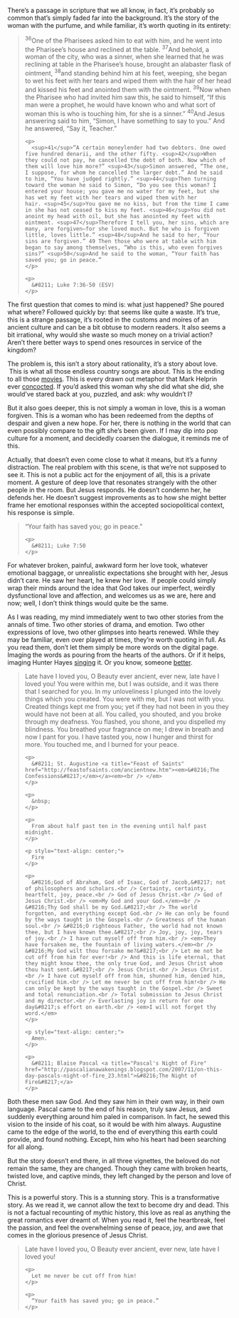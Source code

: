 <div class="kcite-section" kcite-section-id="727">
  <p>
    There&#8217;s a passage in scripture that we all know, in fact, it&#8217;s probably so common that&#8217;s simply faded far into the background. It&#8217;s the story of the woman with the purfume, and while familiar, it&#8217;s worth quoting in its entirety:
  </p>
  
  <blockquote>
    <p>
      <sup>36</sup>One of the Pharisees asked him to eat with him, and he went into the Pharisee&#8217;s house and reclined at the table. <sup>37</sup>And behold, a woman of the city, who was a sinner, when she learned that he was reclining at table in the Pharisee&#8217;s house, brought an alabaster flask of ointment, <sup>38</sup>and standing behind him at his feet, weeping, she began to wet his feet with her tears and wiped them with the hair of her head and kissed his feet and anointed them with the ointment. <sup>39</sup>Now when the Pharisee who had invited him saw this, he said to himself, “If this man were a prophet, he would have known who and what sort of woman this is who is touching him, for she is a sinner.” <sup>40</sup>And Jesus answering said to him, “Simon, I have something to say to you.” And he answered, “Say it, Teacher.”
    </p>
    
    <p>
      <sup>41</sup>“A certain moneylender had two debtors. One owed five hundred denarii, and the other fifty. <sup>42</sup>When they could not pay, he cancelled the debt of both. Now which of them will love him more?” <sup>43</sup>Simon answered, “The one, I suppose, for whom he cancelled the larger debt.” And he said to him, “You have judged rightly.” <sup>44</sup>Then turning toward the woman he said to Simon, “Do you see this woman? I entered your house; you gave me no water for my feet, but she has wet my feet with her tears and wiped them with her hair. <sup>45</sup>You gave me no kiss, but from the time I came in she has not ceased to kiss my feet. <sup>46</sup>You did not anoint my head with oil, but she has anointed my feet with ointment. <sup>47</sup>Therefore I tell you, her sins, which are many, are forgiven—for she loved much. But he who is forgiven little, loves little.” <sup>48</sup>And he said to her, “Your sins are forgiven.” 49 Then those who were at table with him began to say among themselves, “Who is this, who even forgives sins?” <sup>50</sup>And he said to the woman, “Your faith has saved you; go in peace.”
    </p>
    
    <p>
      &#8211; Luke 7:36-50 (ESV)
    </p>
  </blockquote>
  
  <p>
    The first question that comes to mind is: what just happened? She poured what where? Followed quickly by: that seems like quite a waste. It&#8217;s true, this is a strange passage, it&#8217;s rooted in the customs and moires of an ancient culture and can be a bit obtuse to modern readers. It also seems a bit irrational, why would she waste so much money on a trivial action? Aren&#8217;t there better ways to spend ones resources in service of the kingdom?
  </p>
  
  <p>
    The problem is, this isn&#8217;t a story about rationality, it&#8217;s a story about love.  This is what all those endless country songs are about. This is the ending to all those <a title="15 Movie Moments to Make You Vomit" href="http://www.buzzsugar.com/15-Most-Romantic-Movie-Scenes-7372134#photo-7372180">movies</a>. This is every drawn out metaphor that Mark Helprin ever <a title="A Great Book, but Wordy" href="http://www.amazon.com/In-Sunlight-Shadow-Mark-Helprin/dp/0544102606">concocted</a>. If you&#8217;d asked this woman why she did what she did, she would&#8217;ve stared back at you, puzzled, and ask: why wouldn&#8217;t I?
  </p>
  
  <p>
    But it also goes deeper, this is not simply a woman in love, this is a woman forgiven. This is a woman who has been redeemed from the depths of despair and given a new hope. For her, there is nothing in the world that can even possibly compare to the gift she&#8217;s been given. If I may dip into pop culture for a moment, and decidedly coarsen the dialogue, it reminds me of this.
  </p>
  
  <p>
  </p>
  
  <p>
    Actually, that doesn&#8217;t even come close to what it means, but it&#8217;s a funny distraction. The real problem with this scene, is that we&#8217;re not supposed to see it. This is not a public act for the enjoyment of all, this is a private moment. A gesture of deep love that resonates strangely with the other people in the room. But Jesus responds. He doesn&#8217;t condemn her, he defends her. He doesn&#8217;t suggest improvements as to how she might better frame her emotional responses within the accepted sociopolitical context, his response is simple.
  </p>
  
  <blockquote>
    <p>
      “Your faith has saved you; go in peace.”
    </p>
    
    <p>
      &#8211; Luke 7:50
    </p>
  </blockquote>
  
  <p>
    For whatever broken, painful, awkward form her love took, whatever emotional baggage, or unrealistic expectations she brought with her, Jesus didn&#8217;t care. He saw her heart, he knew her love.  If people could simply wrap their minds around the idea that God takes our imperfect, weirdly dysfunctional love and affection, and welcomes us as we are, here and now; well, I don&#8217;t think things would quite be the same.
  </p>
  
  <p>
    As I was reading, my mind immediately went to two other stories from the annals of time. Two other stories of drama, and emotion. Two other expressions of love, two other glimpses into hearts renewed. While they may be familiar, even over played at times, they&#8217;re worth quoting in full. As you read them, don&#8217;t let them simply be more words on the digital page. Imaging the words as pouring from the hearts of the authors. Or if it helps, imaging Hunter Hayes <a href="http://www.youtube.com/watch?v=XvtXgNtYFMs">singing</a> it. Or you know, someone <a href="http://www.youtube.com/watch?v=62_qeGgvlpM">better</a>.
  </p>
  
  <blockquote>
    <p>
      Late have I loved you, O Beauty ever ancient, ever new, late have I loved you! You were within me, but I was outside, and it was there that I searched for you. In my unloveliness I plunged into the lovely things which you created. You were with me, but I was not with you. Created things kept me from you; yet if they had not been in you they would have not been at all. You called, you shouted, and you broke through my deafness. You flashed, you shone, and you dispelled my blindness. You breathed your fragrance on me; I drew in breath and now I pant for you. I have tasted you, now I hunger and thirst for more. You touched me, and I burned for your peace.
    </p>
    
    <p>
      &#8211; St. Augustine <a title="Feast of Saints" href="http://feastofsaints.com/ancientnew.htm"><em>&#8216;The Confessions&#8217;</em></a><em><br /> </em>
    </p>
    
    <p>
      &nbsp;
    </p>
    
    <p>
      From about half past ten in the evening until half past midnight.
    </p>
    
    <p style="text-align: center;">
      Fire
    </p>
    
    <p>
      &#8216;God of Abraham, God of Isaac, God of Jacob,&#8217; not of philosophers and scholars.<br /> Certainty, certainty, heartfelt, joy, peace.<br /> God of Jesus Christ.<br /> God of Jesus Christ.<br /> <em>My God and your God.</em><br /> &#8216;Thy God shall be my God.&#8217;<br /> The world forgotten, and everything except God.<br /> He can only be found by the ways taught in the Gospels.<br /> Greatness of the human soul.<br /> &#8216;O righteous Father, the world had not known thee, but I have known thee.&#8217;<br /> Joy, joy, joy, tears of joy.<br /> I have cut myself off from him.<br /> <em>They have forsaken me, the fountain of living waters.</em><br /> &#8216;My God wilt thou forsake me?&#8217;<br /> Let me not be cut off from him for ever!<br /> And this is life eternal, that they might know thee, the only true God, and Jesus Christ whom thou hast sent.&#8217;<br /> Jesus Christ.<br /> Jesus Christ.<br /> I have cut myself off from him, shunned him, denied him, crucified him.<br /> Let me never be cut off from him!<br /> He can only be kept by the ways taught in the Gospel.<br /> Sweet and total renunciation.<br /> Total submission to Jesus Christ and my director.<br /> Everlasting joy in return for one day&#8217;s effort on earth.<br /> <em>I will not forget thy word.</em>
    </p>
    
    <p style="text-align: center;">
      Amen.
    </p>
    
    <p>
      &#8211; Blaise Pascal <a title="Pascal's Night of Fire" href="http://pascalianawakenings.blogspot.com/2007/11/on-this-day-pascals-night-of-fire_23.html">&#8216;The Night of Fire&#8217;</a>
    </p>
  </blockquote>
  
  <p>
    Both these men saw God. And they saw him in their own way, in their own language. Pascal came to the end of his reason, truly saw Jesus, and suddenly everything around him paled in comparison. In fact, he sewed this vision to the inside of his coat, so it would be with him always. Augustine came to the edge of the world, to the end of everything this earth could provide, and found nothing. Except, him who his heart had been searching for all along.
  </p>
  
  <p>
    But the story doesn&#8217;t end there, in all three vignettes, the beloved do not remain the same, they are changed. Though they came with broken hearts, twisted love, and captive minds, they left changed by the person and love of Christ.
  </p>
  
  <p>
    This is a powerful story. This is a stunning story. This is a transformative story. As we read it, we cannot allow the text to become dry and dead. This is not a factual recounting of mythic history, this love as real as anything the great romantics ever dreamt of. When you read it, feel the heartbreak, feel the passion, and feel the overwhelming sense of peace, joy, and awe that comes in the glorious presence of Jesus Christ.
  </p>
  
  <blockquote>
    <p>
      Late have I loved you, O Beauty ever ancient, ever new, late have I loved you!
    </p>
    
    <p>
      Let me never be cut off from him!
    </p>
    
    <p>
      “Your faith has saved you; go in peace.”
    </p>
  </blockquote>
  
  <p>
  </p>
  
  <!-- kcite active, but no citations found -->
</div>

<!-- kcite-section 727 -->